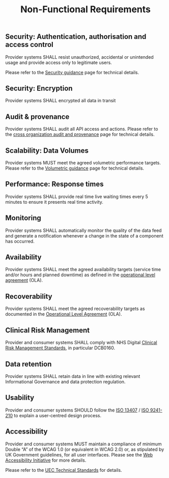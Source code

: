 ﻿---
title: Non-Functional Requirements
toc: True
sidebar: overview_sidebar
permalink: non_functional_requirements.html
summary: "Details of non-functional requirements (NFRs) that describe system attributes such as security, reliability, maintainability, scalability, and usability"
---

## Security: Authentication, authorisation and access control
Provider systems SHALL resist unauthorized, accidental or unintended usage and provide access only to legitimate users. 

Please refer to the [Security guidance](security_guidance.html) page for technical details.
 
## Security: Encryption
Provider systems SHALL encrypted all data in transit

## Audit & provenance 
Provider systems SHALL audit all API access and actions. 
Please refer to the [cross organization audit and provenance](audit.html) page for technical details. 

## Scalability: Data Volumes
Provider systems MUST meet the agreed volumetric performance targets.  Please refer to the [Volumetric guidance](volumetric_guidance.html) page for technical details. 

## Performance: Response times 
Provider systems SHALL provide real time live waiting times every 5 minutes to ensure it presents real time activity.

## Monitoring
Provider systems SHALL automatically monitor the quality of the data feed and generate a notification whenever a change in the state of a component has occurred.

## Availability 
Provider systems SHALL meet the agreed availability targets (service time and/or hours and planned downtime) as defined in the [operational level agreement](ola.html) (OLA). 

## Recoverability 
Provider systems SHALL meet the agreed recoverability targets as documented in the [Operational Level Agreement](ola.html) (OLA). 

## Clinical Risk Management
Provider and consumer systems SHALL comply with NHS Digital [Clinical Risk Management Standards](https://digital.nhs.uk/services/solution-assurance/the-clinical-safety-team/clinical-risk-management-standards), in particular DCB0160.

## Data retention 
Provider systems SHALL retain data in line with existing relevant Informational Governance and data protection regulation. 

## Usability 
Provider and consumer systems SHOULD follow the [ISO 13407](https://www.iso.org/standard/21197.html) / [ISO 9241-210](https://www.iso.org/standard/52075.html) to explain a user-centred design process. 

## Accessibility 
Provider and consumer systems MUST maintain a compliance of minimum Double “A” of the WCAG 1.0 (or equivalent in WCAG 2.0) or, as stipulated by UK Government guidelines, for all user interfaces. Please see the [Web Accessibility Initiative](https://www.w3.org/WAI/) for more details. 

Please refer to the [UEC Technical Standards](https://developer.nhs.uk/apis/uec-tech-standards/index.htmlhttps://developer.nhs.uk/apis/uec-tech-standards/index.html) for details. 


 

